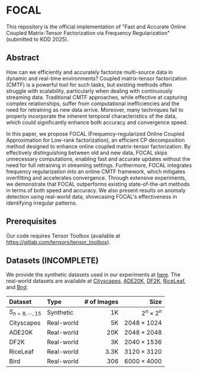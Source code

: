 # FOCAL

This repository is the official implementation of 
"Fast and Accurate Online Coupled Matrix-Tensor Factorization via Frequency Regularization" (submitted to KDD 2025).

## Abstract

How can we efficiently and accurately factorize multi-source data in dynamic and real-time environments?
Coupled matrix-tensor factorization (CMTF) is a powerful tool for such tasks, but existing methods often struggle with scalability, particularly when dealing with continuously streaming data.
Traditional CMTF approaches, while effective at capturing complex relationships, suffer from computational inefficiencies and the need for retraining as new data arrive.
Moreover, many techniques fail to properly incorporate the inherent temporal characteristics of the data, which could significantly enhance both accuracy and convergence speed.

In this paper, we propose FOCAL (Frequency-regularized Online Coupled Approximation for Low-rank factorization), an efficient CP decomposition method designed to enhance online coupled matrix-tensor factorization.
By effectively distinguishing between old and new data, FOCAL skips unnecessary computations, enabling fast and accurate updates without the need for full retraining in streaming settings.
Furthermore, FOCAL integrates frequency regularization into an online CMTF framework, which mitigates overfitting and accelerates convergence.
Through extensive experiments, we demonstrate that FOCAL outperforms existing state-of-the-art methods in terms of both speed and accuracy.
We also present results on anomaly detection using real-world data, showcasing FOCAL's effectiveness in identifying irregular patterns. 

## Prerequisites
Our code requires Tensor Toolbox (available at https://gitlab.com/tensors/tensor_toolbox).

## Datasets (INCOMPLETE)
We provide the synthetic datasets used in our experiments at [here](https://drive.google.com/open?id=1gt_L-RK1cXc8w1OCbU7q5pkabpA6L9JD&usp=drive_copy).
The real-world datasets are available at [Cityscapes](https://www.cityscapes-dataset.com/), [ADE20K](https://groups.csail.mit.edu/vision/datasets/ADE20K/), [DF2K](https://www.kaggle.com/datasets/thaihoa1476050/df2k-ost), [RiceLeaf](https://www.kaggle.com/datasets/shayanriyaz/riceleafs), and [Bird](https://www.kaggle.com/datasets/akash2907/bird-species-classification).

| **Dataset** | **Type** | **# of Images** | **Size** |
| :----------- | :----------- | -----------: | -----------: |
| $S_{n=8,\cdots,15}$ | Synthetic | 1K | $2^n \times 2^n$ |
| Cityscapes | Real-world | 5K | $2048 \times 1024$ |
| ADE20K | Real-world | 20K | $2048 \times 2048$ |
| DF2K | Real-world | 3K | $2040 \times 1536$ |
| RiceLeaf | Real-world | 3.3K | $3120 \times 3120$ |
| Bird | Real-world | 306 | $6000 \times 4000$ |

